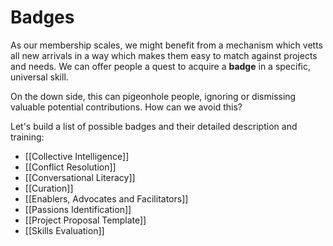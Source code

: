 # Badges
As our membership scales, we might benefit from a mechanism which vetts all new arrivals in a way which makes them easy to match against projects and needs. We can offer people a quest to acquire a **badge** in a specific, universal skill.

On the down side, this can pigeonhole people, ignoring or dismissing valuable potential contributions. How can we avoid this?

Let's build a list of possible badges and their detailed description and training:

- [[Collective Intelligence]]  
- [[Conflict Resolution]]  
- [[Conversational Literacy]]  
- [[Curation]]  
- [[Enablers, Advocates and Facilitators]]  
- [[Passions Identification]]  
- [[Project Proposal Template]]  
- [[Skills Evaluation]]  